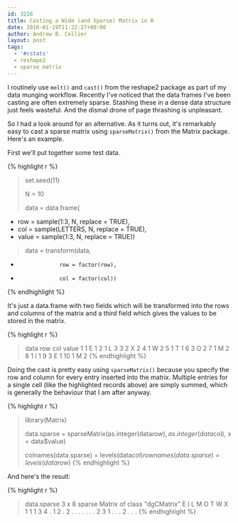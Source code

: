 ```yaml
---
id: 3216
title: Casting a Wide (and Sparse) Matrix in R
date: 2016-01-19T11:22:27+00:00
author: Andrew B. Collier
layout: post
tags:
  - '#rstats'
  - reshape2
  - sparse matrix
---
```

I routinely use `melt()` and `cast()` from the reshape2 package as part of my data munging workflow. Recently I've noticed that the data frames I've been casting are often extremely sparse. Stashing these in a dense data structure just feels wasteful. And the dismal drone of page thrashing is unpleasant.

So I had a look around for an alternative. As it turns out, it's remarkably easy to cast a sparse matrix using `sparseMatrix()` from the Matrix package. Here's an example.

First we'll put together some test data.

{% highlight r %}
> set.seed(11)
> 
> N = 10
> 
> data = data.frame(
+   row = sample(1:3, N, replace = TRUE),
+   col = sample(LETTERS, N, replace = TRUE),
+   value = sample(1:3, N, replace = TRUE))
> 
> data = transform(data,
+                  row = factor(row),
+                  col = factor(col))
{% endhighlight %}

It's just a data.frame with two fields which will be transformed into the rows and columns of the matrix and a third field which gives the values to be stored in the matrix.

{% highlight r %}
> data
   row col value
1    1   E     1
2    1   L     3
3    2   X     2
4    1   W     2
5    1   T     1
6    3   O     2
7    1   M     2
8    1   I     1
9    3   E     1
10   1   M     2
{% endhighlight %}

Doing the cast is pretty easy using `sparseMatrix()` because you specify the row and column for every entry inserted into the matrix. Multiple entries for a single cell (like the highlighted records above) are simply summed, which is generally the behaviour that I am after anyway.

{% highlight r %}
> library(Matrix)
> 
> data.sparse = sparseMatrix(as.integer(data$row), as.integer(data$col), x = data$value)
>
> colnames(data.sparse) = levels(data$col)
> rownames(data.sparse) = levels(data$row)
{% endhighlight %}

And here's the result:

{% highlight r %}
> data.sparse
3 x 8 sparse Matrix of class "dgCMatrix"
  E I L M O T W X
1 1 1 3 4 . 1 2 .
2 . . . . . . . 2
3 1 . . . 2 . . .
{% endhighlight %}
